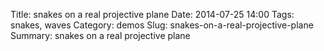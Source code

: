 Title: snakes on a real projective plane
Date: 2014-07-25 14:00
Tags: snakes, waves
Category: demos
Slug: snakes-on-a-real-projective-plane
Summary: snakes on a real projective plane

<div style="text-align:center;">
<canvas id="flood" width="512" height="512" class="update mouse"></canvas>
</div>

<script id="frag-inc" class="slinc" type="x-shader/x-fragment">
precision mediump float;

float gamma(float x) {
    if(x >= 0.0031308) {
        return pow(x, 1.0/2.4) * 1.055 - 0.055;
    }
    else {
        return x * 12.92;
    }
}

vec3 RGBTosRGB(vec3 c) {
    return vec3(gamma(c.x), gamma(c.y), gamma(c.z));
}
vec3 XYZToRGB(vec3 c) {
    vec3 rt = vec3(3.2406, -1.5372, -0.4986);
    vec3 gt = vec3(-0.9689, 1.8758, 0.0415);
    vec3 bt = vec3(0.0557, -0.2040, 1.0570);
    return vec3(dot(c,rt), dot(c,gt), dot(c,bt));
}

vec3 xyYToXYZ(vec3 c) {
    float x = c.x;
    float y = c.y;
    float Y = c.z;
    return vec3(Y/y*x, Y, Y/y*(1.0-x-y));
}

vec3 YuvToXYZ(vec3 c) {
    float X = c.x * (9.0*c.y)/(4.0*c.z);
    float Z = c.x * (12.0-3.0*c.y-20.0*c.z) / (4.0*c.z);
    return vec3(X, c.x, Z);
}
vec3 whitePointYuv = vec3(1, 0.19784, 0.46834);

vec3 LUVToYuv(vec3 c) {
    vec3 w = whitePointYuv; 
    float u = c.y / (13.0 * c.x) + w.y;
    float v = c.z / (13.0 * c.x) + w.z;
    float Y = c.x <= 8.0 ?
        w.x * c.x * pow(3.0/29.0, 3.0) :
        w.x * pow((c.x+16.0)/116.0, 3.0);
    return vec3(Y,u,v);
}

vec3 HCLToLUV(vec3 c) {
    float u = c.y * cos(c.x);
    float v = c.y * sin(c.x);
    return vec3(c.z, u, v);
}


float maxChroma(vec2 hl) {
    vec3 M[3];

    M[0]=vec3(3.2406, -1.5372, -0.4986);
    M[1]=vec3(-0.9689, 1.8758,  0.0415);
    M[2]=vec3(0.0557, -0.2040,  1.0570);

    vec3 w = whitePointYuv;
    float wu = w.y;
    float wv = w.z;

    float h = hl.x;
    float l = hl.y;
    float sh = sin(h);
    float ch = cos(h);
    float Y = l < 8.0 ? 
        l * pow(3.0/29.0, 3.0) :
        pow((l+16.0)/116.0, 3.0);
    Y *= w.x;
    float A = ch / (13.0 * l);
    float B = sh / (13.0 * l);

    float r = 10000.0;
    for (int i = 0; i < 3; ++i) {
        vec3 m = M[i] * Y;

        float cpart = dot(m, vec3(9.0 * A, 4.0 * B, -3.0 * A - 20.0 * B));
        float hlpart = dot(m, vec3(9.0 * wu, 4.0 * wv, 12.0 - 3.0 * wu - 20.0 * wv));

        for (float j = 0.0; j <= 1.0; ++j) {
            //solve

            float xleft = j * 4.0 * B;
            float left = j * 4.0 * wv;

            xleft -= cpart;
            left -= hlpart;

            float c = -left/xleft;

            if (c >= 0.0 && c < r) {
                r = c;
            }
        }
    }
    return r-0.1;
}

vec3 HCLTosRGB(vec3 c) {
    c.y = min(c.y, maxChroma(c.xz));
    c = HCLToLUV(c);
    c = LUVToYuv(c);
    c = YuvToXYZ(c);
    c = XYZToRGB(c);
    c = RGBTosRGB(c);
    return c;
}

</script>

<script id="drawFlood-fs" type="x-shader/x-fragment">
	varying vec2 position;
	uniform sampler2D state;
	uniform float time;
	void main(void) {
		vec4 state = texture2D( state, position, -100.0 );
		float x = state.x;
		float t = time / 30.0;
		vec3 hcl = vec3(t*6.28, 35.0, x*50.0+50.0);
		if(state.w != 0.0) {
			hcl.y *= 3.0;
			hcl.z = 85.0;
		}
		vec3 c = HCLTosRGB(hcl);
		gl_FragColor = vec4(c, 1.0);
	}

</script>

<script id="drawFlood-vs" type="x-shader/x-vertex">
    attribute vec2 vertex;
    varying vec2 position;
    void main(void) {
        position = vertex * 0.5 + 0.5;
        gl_Position = vec4(vertex, 0.0, 1.0);
    }
</script>

<script id="stepFlood-fs" type="x-shader/x-fragment">
	varying vec2 position;
	uniform sampler2D current;
	uniform sampler2D prev;
	uniform vec2 canvasSize;
	uniform vec3 mouseState;


	uniform sampler2D randTex;
    uniform vec2 randTex_size;
	vec4 rand( vec2 p) {
		p = floor(p*randTex_size)/randTex_size;
    	vec4 r = texture2D( randTex, p, -100.0 );
    	return r;
	}
	uniform float time;

	vec2 getCell(vec2 start, vec2 step) {
		start += step;
		start = floor(start);
		if(start.x < 0.0 || start.y < 0.0 || start.x >= canvasSize.x || start.y >= canvasSize.y) {
			start = canvasSize - start;
		}
		return start;
	}

	vec2 getPos(vec2 start, vec2 step) {
		return getCell(start*canvasSize, step*canvasSize)/canvasSize;
	}

	float getWave(vec4 state, vec4 last, vec4 sr, vec4 sl, vec4 su, vec4 sd) {
		if(mouseState.z == 1.0 && floor(mouseState.xy) == floor(position*canvasSize)) return -1.0;
		if(state.z > 0.0) return state.y;
		float blur = sr.x + sl.x + su.x + sd.x;
			blur = blur / 2.0;

		return (blur-last.x)*0.97;
	}


	vec3 getSnake(vec4 state, vec4 last, vec4 sr, vec4 sl, vec4 su, vec4 sd) {
		float s = state.z - 1.0;
		if(s < 0.0) s = 0.0;
		vec3 ns = vec3(s, 0.0, state.y);
		if(sr.w == 1.0) {
			if(ns.x == 0.0) ns = sr.zwy;
			else ns.y = 0.0;
		}
		if(sl.w == 3.0) {
			if(ns.x == 0.0) ns = sl.zwy;
			else ns.y = 0.0;
		}
		if(su.w == 2.0) {
			if(ns.x == 0.0) ns = su.zwy;
			else ns.y = 0.0;
		}
		if(sd.w == 4.0) {
			if(ns.x == 0.0) ns = sd.zwy;
			else ns.y = 0.0;
		}

		if(ns.y != 0.0) {
			vec4 r = rand(position + rand(vec2(time,time)).xy);
			if(r.x < 0.01) {
				ns.y -= 1.0;
				if(ns.y == 0.0) ns.y = 4.0;
			}
			else if(r.x < 0.02) {
				ns.y += 1.0;
				if(ns.y > 4.0) ns.y = 1.0;
			}
		}

		if(ns.x == 0.0) {
			float t = time*256.0;
			float tv = floor(time);
			float tu = t-tv;
			vec4 r = rand(vec2(tu/256.0, tv));
			if(r.z < 0.1) {
				vec2 rp = floor(r.xy * canvasSize);
				if(floor(rp) == floor(position*canvasSize)) {
					float d = floor(r.z*4.0)+1.0;
					ns = vec3(50.0 + 400.0 * r.w, d, rand(position).x * 0.8 + 0.2);
				}
			}
		}

		return ns;
	}

	void main(void) {
		vec2 p = position;
		vec2 cell = floor(p*canvasSize);


    	vec2 rp = position * canvasSize;
    	vec2 rm = mouseState.xy;

    	vec4 cur = texture2D( current, p, -100.0);
    	vec4 last = texture2D(prev, p, -100.0);
		vec3 o = vec3(1.0/canvasSize.x, 1.0/canvasSize.y,0.0);
		vec4 sr = texture2D( current, getPos(p, + o.xz), -100.0 );
		vec4 sl = texture2D( current, getPos(p, - o.xz), -100.0 );
		vec4 su = texture2D( current, getPos(p, + o.zy), -100.0 );
		vec4 sd = texture2D( current, getPos(p, - o.zy), -100.0 );

    	float wave = getWave(cur, last, sr, sl, su, sd);
    	vec3 snake = getSnake(cur, last, sr, sl, su, sd);

    	gl_FragColor = vec4(wave, snake.z, snake.x, snake.y);
	}

</script>

<script id="stepFlood-vs" type="x-shader/x-vertex">
    attribute vec2 vertex;
    varying vec2 position;
    void main(void) {
        position = vertex * 0.5 + 0.5;
        gl_Position = vec4(vertex, 0.0, 1.0);
    }
</script>

<script src="scripts/colours.js" type="text/javascript"></script>
<script src="scripts/graphics.js" type="text/javascript"></script>
<script type="text/javascript">


var fn = function() {
    var canvas = document.getElementById("flood");
    initGL(canvas);
    var gl = canvas.gl;
    gl.num = i;
    initRandTexture(gl);
    var shader = initShaders(gl, "drawFlood");
    var square = { 
        strip : true,
        vertex : [
             1.0,  1.0,
            -1.0,  1.0,
             1.0, -1.0,
            -1.0, -1.0
        ],
    };
    var material = {
        shader : shader,                
    }
    gl.time = [0,0];

    var buffers = new Array(3);
    for(var i = 0; i < 3; ++i) {
    	buffers[i] = createRenderTexture(gl, 512, 512);
    }

    var bufferMaterial = {
    	shader: initShaders(gl, "stepFlood"),
    	blend:false,
    	zTest:false,
    };
    var bufferIndex = 0;
    canvas.update = function(dt) {
    	gl.canvasSize = [gl.canvas.width, gl.canvas.height];
        gl.time[0] += dt;
        gl.time[1] = dt;

        //step simupation
       	var target = buffers[bufferIndex];

        bufferMaterial.current = buffers[(bufferIndex+2)%3];
        bufferMaterial.prev = buffers[(bufferIndex+1)%3];
        drawMesh(gl, bufferMaterial, square, target);

        //draw to screen
        clearTarget(gl);
        material.state = target;
        drawMesh(gl, material, square);

        bufferIndex = (bufferIndex+1)%3;
    }
    canvas.update(0);
};
fn();


</script>